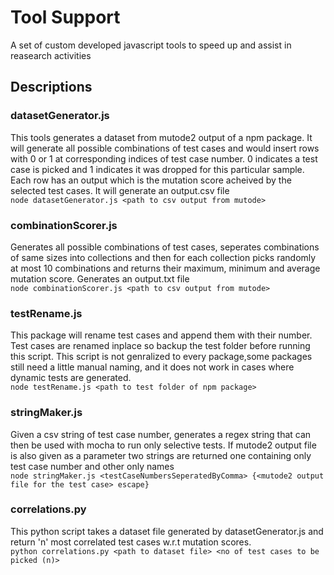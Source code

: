 # Tool Support
A set of custom developed javascript tools to speed up and assist in reasearch activities  
## Descriptions
### datasetGenerator.js
This tools generates a dataset from mutode2 output of a npm package. It will generate all possible combinations of test cases and would insert rows with 0 or 1 at corresponding indices of test case number. 0 indicates a test case is picked and 1 indicates it was dropped for this particular sample. Each row has an output which is the mutation score acheived by the selected test cases. It will generate an output.csv file  
`node datasetGenerator.js <path to csv output from mutode>`

### combinationScorer.js
Generates all possible combinations of test cases, seperates combinations of same sizes into collections and then for each collection picks randomly at most 10 combinations and returns their maximum, minimum and average mutation score. Generates an output.txt file  
`node combinationScorer.js <path to csv output from mutode>`  

### testRename.js
This package will rename test cases and append them with their number. Test cases are renamed inplace so backup the test folder before running this script. This script is not genralized to every package,some packages still need a little manual naming, and it does not work in cases where dynamic tests are generated.  
`node testRename.js <path to test folder of npm package>`

### stringMaker.js
Given a csv string of test case number, generates a regex string that can then be used with mocha to run only selective tests. If mutode2 output file is also given as a parameter two strings are returned one containing only test case number and other only names  
`node stringMaker.js <testCaseNumbersSeperatedByComma> {<mutode2 output file for the test case> escape}`

### correlations.py
This python script takes a dataset file generated by datasetGenerator.js and return 'n' most correlated test cases w.r.t mutation scores.  
`python correlations.py <path to dataset file> <no of test cases to be picked (n)>`

